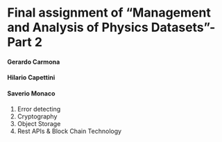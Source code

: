 # Final assignment of “Management and Analysis of Physics Datasets”- Part 2

#### Gerardo Carmona
#### Hilario Capettini
#### Saverio Monaco

1. Error detecting
2. Cryptography 
3. Object Storage
4. Rest APIs & Block Chain Technology 
